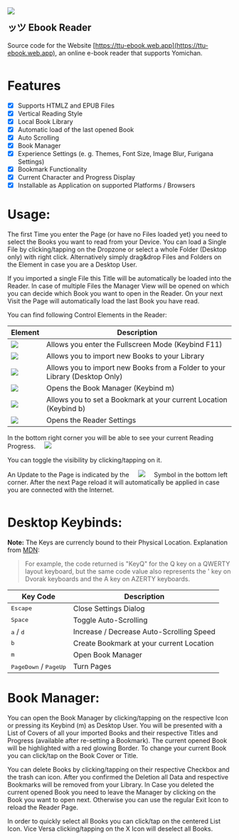 <img src="assets/readme/icon.png" align="left" style="margin-right: 1rem;">

## ッツ Ebook Reader

Source code for the Website [https://ttu-ebook.web.app](https://ttu-ebook.web.app), an online e-book reader that supports Yomichan.
<p style="margin-bottom: 3rem;"/>

# Features

- [x] Supports HTMLZ and EPUB Files
- [x] Vertical Reading Style
- [x] Local Book Library
- [x] Automatic load of the last opened Book
- [x] Auto Scrolling
- [x] Book Manager
- [x] Experience Settings (e. g. Themes, Font Size, Image Blur, Furigana Settings)
- [x] Bookmark Functionality
- [x] Current Character and Progress Display
- [x] Installable as Application on supported Platforms / Browsers

# Usage:

The first Time you enter the Page (or have no Files loaded yet) you need to select the Books you want to read from your Device. 
You can load a Single File by clicking/tapping on the Dropzone or select a whole Folder (Desktop only) with right click. 
Alternatively simply drag&drop Files and Folders on the Element in case you are a Desktop User. 

If you imported a single File this Title will be automatically be loaded into the Reader. In case of multiple Files the Manager
View will be opened on which you can decide which Book you want to open in the Reader. On your next Visit the Page will 
automatically load the last Book you have read.

You can find following Control Elements in the Reader:

Element | Description
--- | ---
<img src="assets/readme/control_fs.PNG"> | Allows you enter the Fullscreen Mode (Keybind F11)
<img src="assets/readme/control_file.png"> | Allows you to import new Books to your Library
<img src="assets/readme/control_folder.png"> | Allows you to import new Books from a Folder to your Library (Desktop Only)
<img src="assets/readme/control_manager.png"> | Opens the Book Manager (Keybind m)
<img src="assets/readme/control_bm.png"> | Allows you to set a Bookmark at your current Location (Keybind b)
<img src="assets/readme/control_settings.png"> | Opens the Reader Settings

In the bottom right corner you will be able to see your current Reading Progress. <img src="assets/readme/progress.png" style="margin-left: 1rem"> 

You can toggle the visibility by clicking/tapping on it.

<p style="margin-bottom: 3rem;">An Update to the Page is indicated by the <img src="assets/readme/update.png" style="margin: 0rem 1rem;">
 Symbol in the bottom left corner. After the next Page reload it will automatically be applied in case you are connected with the Internet.</p>

# Desktop Keybinds:

**Note:** The Keys are currencly bound to their Physical Location. 
Explanation from [MDN](https://developer.mozilla.org/en-US/docs/Web/API/KeyboardEvent/code):

> For example, the code returned is "KeyQ" for the Q key on a QWERTY layout keyboard, but the same code value also 
represents the ' key on Dvorak keyboards and the A key on AZERTY keyboards. 

Key Code | Description
--- | ---
<kbd>Escape</kbd> | Close Settings Dialog
<kbd>Space</kbd> | Toggle Auto-Scrolling
<kbd>a</kbd> / <kbd>d</kbd> | Increase / Decrease Auto-Scrolling Speed
<kbd>b</kbd> | Create Bookmark at your current Location
<kbd>m</kbd> | Open Book Manager
<kbd>PageDown</kbd> / <kbd>PageUp</kbd> | Turn Pages

# Book Manager:

You can open the Book Manager by clicking/tapping on the respective Icon or pressing its Keybind (m) as Desktop User. 
You will be presented with a List of Covers of all your imported Books and their respective Titles and Progress (available 
after re-setting a Bookmark). The current opened Book will be highlighted with a red glowing Border. 
To change your current Book you can click/tap on the Book Cover or Title. 

You can delete Books by clicking/tapping on their respective Checkbox and the trash can icon. After you confirmed the Deletion
all Data and respective Bookmarks will be removed from your Library. In Case you deleted the current opened Book you need to leave
the Manager by clicking on the Book you want to open next. Otherwise you can use the regular Exit Icon to reload the Reader Page.


In order to quickly select all Books you can click/tap on the centered List Icon. Vice Versa clicking/tapping on the X Icon
will deselect all Books.
